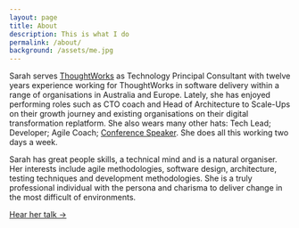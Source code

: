 ```yaml
---
layout: page
title: About
description: This is what I do
permalink: /about/
background: /assets/me.jpg
---
```


Sarah serves [ThoughtWorks](http://thoughtworks.com "ThoughtWorks") as Technology Principal Consultant with twelve years experience working for ThoughtWorks in software delivery within a range of organisations in Australia and Europe. Lately, she has enjoyed performing roles such as CTO coach and Head of Architecture to Scale-Ups on their growth journey and existing organisations on their digital transformation replatform. She also wears many other hats: Tech Lead; Developer; Agile Coach; [Conference Speaker](/conferences-presentations). She does all this working two days a week.

Sarah has great people skills, a technical mind and is a natural organiser. Her interests include agile methodologies, software design, architecture, testing techniques and development methodologies. She is a truly professional individual with the persona and charisma to deliver change in the most difficult of environments.


<!-- Pager -->
<div class="clearfix">
  <a class="btn btn-primary float-right" href="{{"/conferences-presentations" | relative_url }}">Hear her talk &rarr;</a>
</div>

<!-- This is the base Jekyll theme. You can find out more info about customizing your Jekyll theme, as well as basic Jekyll usage documentation at [jekyllrb.com](https://jekyllrb.com/)

You can find the source code for Minima at GitHub:
[jekyll][jekyll-organization] /
[minima](https://github.com/jekyll/minima)

You can find the source code for Jekyll at GitHub:
[jekyll][jekyll-organization] /
[jekyll](https://github.com/jekyll/jekyll)


[jekyll-organization]: https://github.com/jekyll -->
